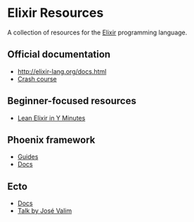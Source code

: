 # Elixir Resources
A collection of resources for the [Elixir](http://elixir-lang.org/) programming
language.

## Official documentation
* http://elixir-lang.org/docs.html
* [Crash course](http://elixir-lang.org/crash-course.html)

## Beginner-focused resources
* [Lean Elixir in Y Minutes](http://learnxinyminutes.com/docs/elixir/)

## Phoenix framework
* [Guides](http://www.phoenixframework.org/docs/overview)
* [Docs](http://hexdocs.pm/phoenix/Phoenix.html)

## Ecto
* [Docs](http://hexdocs.pm/ecto/Ecto.html)
* [Talk by José Valim](https://youtu.be/SJRfujy9vLA)
